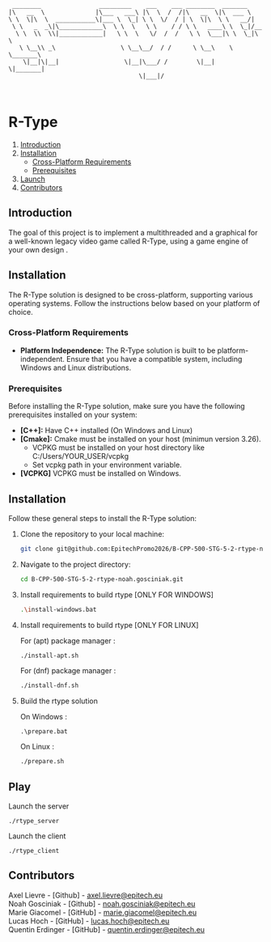 ```text
 ________                _________    ___    ___ ________  _______      
|\   __  \              |\___   ___\ |\  \  /  /|\   __  \|\  ___ \     
\ \  \|\  \  ___________\|___ \  \_| \ \  \/  / | \  \|\  \ \   __/|    
 \ \   _  _\|\____________\  \ \  \   \ \    / / \ \   ____\ \  \_|/__  
  \ \  \\  \\|____________|   \ \  \   \/  /  /   \ \  \___|\ \  \_|\ \ 
   \ \__\\ _\                  \ \__\__/  / /      \ \__\    \ \_______\
    \|__|\|__|                  \|__|\___/ /        \|__|     \|_______|
                                    \|___|/                             
                                                                        
                                                                        
```


# R-Type

1. [Introduction](#introduction)
2. [Installation](#installation)
    - [Cross-Platform Requirements](#cross-platform-requirements)
    - [Prerequisites](#prerequisites)
3. [Launch](#play)
4. [Contributors](#contributors)

## Introduction
The goal of this project is to implement a multithreaded  and a graphical  for a well-known legacy video game called R-Type, using a game engine of your own design .

## Installation
The R-Type solution is designed to be cross-platform, supporting various operating systems. Follow the instructions below based on your platform of choice.

### Cross-Platform Requirements

- **Platform Independence:** The R-Type solution is built to be platform-independent. Ensure that you have a compatible system, including Windows and Linux distributions.

### Prerequisites

Before installing the R-Type solution, make sure you have the following prerequisites installed on your system:

- **[C++]:** Have C++ installed (On Windows and Linux)
- **[Cmake]:** Cmake must be installed on your host (minimun version 3.26).
    - VCPKG must be installed on your host directory like C:/Users/YOUR_USER/vcpkg
    - Set vcpkg path in your environment variable.
- **[VCPKG]** VCPKG must be installed on Windows.

## Installation

Follow these general steps to install the R-Type solution:

1. Clone the repository to your local machine:

    ```bash
    git clone git@github.com:EpitechPromo2026/B-CPP-500-STG-5-2-rtype-noah.gosciniak.git
    ```

2. Navigate to the project directory:

    ```bash
    cd B-CPP-500-STG-5-2-rtype-noah.gosciniak.git
    ```

3. Install requirements to build rtype [ONLY FOR WINDOWS]

    ```bash
    .\install-windows.bat
    ```

4. Install requirements to build rtype [ONLY FOR LINUX]
    
    For (apt) package manager : 
    ```bash
    ./install-apt.sh
    ```

    For (dnf) package manager :
    ```bash
    ./install-dnf.sh
    ```

5. Build the rtype solution
    
    On Windows :
    ```
    .\prepare.bat
    ```

    On Linux :
    ```bash
    ./prepare.sh
    ```

## Play 

Launch the server
```
./rtype_server
```

Launch the client
```
./rtype_client
```

## Contributors

Axel Lievre - [Github] - axel.lievre@epitech.eu  
Noah Gosciniak - [Github] - noah.gosciniak@epitech.eu  
Marie Giacomel - [GitHub] - marie.giacomel@epitech.eu  
Lucas Hoch - [GitHub] - lucas.hoch@epitech.eu  
Quentin Erdinger - [GitHub] - quentin.erdinger@epitech.eu  